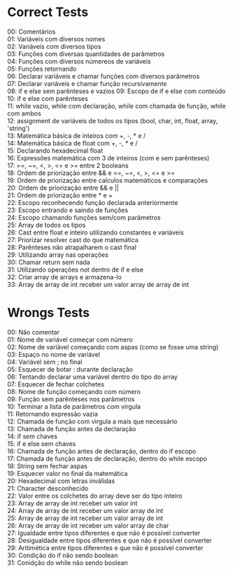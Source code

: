 # Correct Tests

00: Comentários  
01: Variáveis com diversos nomes  
02: Variáveis com diversos tipos  
03: Funções com diversas quantidades de parâmetros  
04: Funções com diversos númereos de variáveis  
05: Funções retornando  
06: Declarar variáveis e chamar funções com diversos parâmetros  
07: Declarar variáveis e chamar função recursivamente  
08: if e else sem parênteses e vazios
09: Escopo de if e else com conteúdo  
10: if e else com parênteses  
11: while vazio, while com declaração, while com chamada de função, while com ambos  
12: assignment de variáveis de todos os tipos (bool, char, int, float, array, 'string')  
13: Matemática básica de inteiros com +, -, * e /  
14: Matemática básica de float com +, -, * e /  
15: Declarando hexadecimal float  
16: Expressões matemática com 3 de inteiros (com e sem parênteses)  
17: ==, ~=, <, >, <= e >= entre 2 booleans  
18: Ordem de priorização entre && e ==, ~=, <, >, <= e >=  
19: Ordem de priorização entre calculos matemáticos e comparações  
20: Ordem de priorização entre && e ||  
21: Ordem de priorização entre * e +  
22: Escopo reconhecendo função declarada anteriormente  
23: Escopo entrando e saindo de funções  
24: Escopo chamando funções sem/com parâmetros  
25: Array de todos os tipos  
26: Cast entre float e inteiro utilizando constantes e variáveis  
27: Priorizar resolver cast do que matemática  
28: Parênteses não atrapalharem o cast final  
29: Utilizando array nas operações  
30: Chamar return sem nada  
31: Utilizando operações not dentro de if e else  
32: Criar array de arrays e armazena-lo  
33: Array de array de int receber um valor array de array de int  

# Wrongs Tests

00: Não comentar  
01: Nome de variável começar com número  
02: Nome de variável começando com aspas (como se fosse uma string)  
03: Espaço no nome de variável  
04: Variável sem ; no final  
05: Esquecer de botar : durante declaração  
06: Tentando declarar uma variável dentro do tipo do array  
07: Esquecer de fechar colchetes  
08: Nome de função começando com número  
09: Função sem parênteses nos parâmetros  
10: Terminar a lista de parâmetros com virgula  
11: Retornando expressão vazia  
12: Chamada de função com virgula a mais que necessário  
13: Chamada de função antes da declaração  
14: if sem chaves  
15: if e else sem chaves  
16: Chamada de função antes de declaração, dentro do if escopo  
17: Chamada de função antes de declaração, dentro do while escopo  
18: String sem fechar aspas  
19: Esquecer valor no final da matemática  
20: Hexadecimal com letras inválidas  
21: Character desconhecido  
22: Valor entre os colchetes do array deve ser do tipo inteiro  
23: Array de array de int receber um valor int  
24: Array de array de int receber um valor array de int  
25: Array de array de int receber um valor array de int  
26: Array de array de int receber um valor array de char  
27: Igualdade entre tipos diferentes e que não é possível converter  
28: Desigualdade entre tipos diferentes e que não é possível converter  
29: Aritimética entre tipos diferentes e que não é possível converter  
30: Condição do if não sendo boolean  
31: Conidção do while não sendo boolean  
